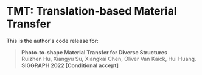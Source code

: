 # TMT: Translation-based Material Transfer
This is the author's code release for:
> **Photo-to-shape Material Transfer for Diverse Structures**  
> Ruizhen Hu, Xiangyu Su, Xiangkai Chen, Oliver Van Kaick, Hui Huang.  
> **SIGGRAPH 2022 [Conditional accept]**
